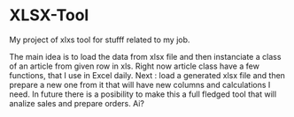# XLSX-Tool
My project of xlxs tool for stufff related to my job.

The main idea is to load the data from xlsx file and then instanciate a class of an article from given row in xls. 
Right now article class have a few functions, that I use in Excel daily.
Next : load a generated xlsx file and then prepare a new one from it that will have new columns and calculations I need.
In future there is a posibility to make this a full fledged tool that will analize sales and prepare orders.
Ai?
